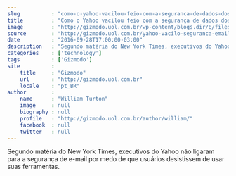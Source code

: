 ```yaml
---
slug          : "como-o-yahoo-vacilou-feio-com-a-seguranca-de-dados-dos-usuarios"
title         : "Como o Yahoo vacilou feio com a segurança de dados dos usuários"
image         : "http://gizmodo.uol.com.br/wp-content/blogs.dir/8/files/2013/09/yahoo2.png"
source        : "http://gizmodo.uol.com.br/yahoo-vacilo-seguranca-emails/"
date          : "2016-09-28T17:00:00-03:00"
description   : "Segundo matéria do New York Times, executivos do Yahoo não ligaram para a segurança de e-mail por medo de que usuários desistissem de usar suas ferramentas."
categories    : ['technology']
tags          : ['Gizmodo']
site          :
    title     : "Gizmodo"
    url       : "http://gizmodo.uol.com.br"
    locale    : "pt_BR"
author        :
    name      : "William Turton"
    image     : null
    biography : null
    profile   : "http://gizmodo.uol.com.br/author/william/"
    facebook  : null
    twitter   : null
---
```


Segundo matéria do New York Times, executivos do Yahoo não ligaram para a segurança de e-mail por medo de que usuários desistissem de usar suas ferramentas.
